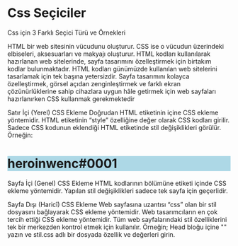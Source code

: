 # Css Seçiciler
Css için 3 Farklı Seçici Türü ve Örnekleri

HTML bir web sitesinin vücudunu oluşturur. CSS ise o vücudun üzerindeki elbiseleri, aksesuarları
ve makyajı oluşturur. HTML kodları kullanılarak hazırlanan web sitelerinde, sayfa tasarımını
özelleştirmek için birtakım kodlar bulunmaktadır. HTML kodları günümüzde kullanılan web sitelerini
tasarlamak için tek başına yetersizdir. Sayfa tasarımını kolayca özelleştirmek, görsel açıdan
zenginleştirmek ve farklı ekran çözünürlüklerine sahip cihazlara uygun hâle getirmek için web sayfaları
hazırlanırken CSS kullanmak gerekmektedir

Satır İçi (Yerel) CSS Ekleme
Doğrudan HTML etiketinin içine CSS ekleme yöntemidir. HTML etiketinin “style” özelliğine değer
olarak CSS kodları girilir. Sadece CSS kodunun eklendiği HTML etiketinde stil değişiklikleri görülür.
Örneğin: <h1 style="background-color: lightblue;">heroinwenc#0001</h1>

Sayfa İçi (Genel) CSS Ekleme
HTML kodlarının <head> </head> bölümüne <style> </style> etiketi içinde CSS ekleme yöntemidir.
Yapılan stil değişiklikleri sadece tek sayfa için geçerlidir.

Sayfa Dışı (Haricî) CSS Ekleme
Web sayfasına uzantısı “css” olan bir stil dosyasını bağlayarak CSS ekleme yöntemidir. Web tasarımcıların
en çok tercih ettiği CSS ekleme yöntemidir. Tüm web sayfalarındaki stil özelliklerini
tek bir merkezden kontrol etmek için kullanılır.
Örneğin;
Head bloğu içine "<link rel="stylesheet" href="stil.css" />" yazın ve stil.css adlı bir dosyada özellik ve değerleri girin.
